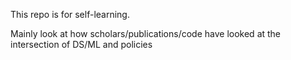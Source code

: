 This repo is for self-learning.

Mainly look at how scholars/publications/code have looked at the intersection of DS/ML and policies
